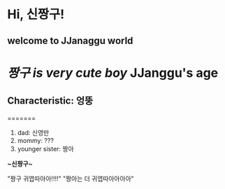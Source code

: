 # Hi, 신짱구!
## welcome to JJanaggu world
*짱구 is very cute boy*
JJanggu's age
==========
Characteristic: 엉뚱
----------
=======
1. dad: 신영만
1. mommy: ???
1. younger sister: 짱아


**~신짱구~**

"짱구 귀엽따아아!!!!"
"짱아는 더 귀엽따아아아아"

